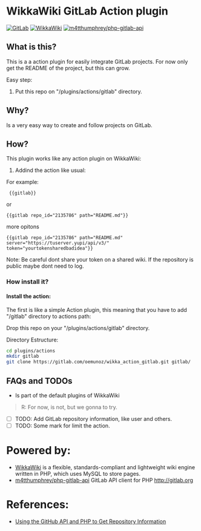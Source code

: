 # WikkaWiki GitLab Action plugin

[![GitLab](https://gitlab.com/oemunoz/wikka_action_gitlab/raw/master/images/gitlab.png)](https://gitlab.com/)
[![WikkaWiki](https://gitlab.com/oemunoz/wikka_action_gitlab/raw/master/images/wizard.gif)](http://wikkawiki.org/HomePage)
[![m4tthumphrey/php-gitlab-api](https://gitlab.com/oemunoz/wikka_action_gitlab/raw/master/images/gitlab_php.png)](https://github.com/m4tthumphrey/php-gitlab-api)

## What is this?

This is a a action plugin for easily integrate GitLab projects. For now only get the README of the project, but this can grow.

Easy step:

1. Put this repo on "/plugins/actions/gitlab" directory.

## Why?

Is a very easy way to create and follow projects on GitLab.

## How?

This plugin works like any action plugin on WikkaWiki:

1. Addind the action like usual:

For example:

```markup
 {{gitlab}}
```

or

```markup
{{gitlab repo_id="2135786" path="README.md"}}
```

more opitons

```markup
{{gitlab repo_id="2135786" path="README.md" server="https://tuserver.yupi/api/v3/" token="yourtokensharedbadidea"}}
```
Note: Be careful dont share your token on a shared wiki. If the repository is public maybe dont need to log.

### How install it?

#### Install the action:

The first is like a simple Action plugin, this meaning that you have to add "/gitlab" directory to actions path:

Drop this repo on your "/plugins/actions/gitlab" directory.

Directory Estructure:

```bash
cd plugins/actions
mkdir gitlab
git clone https://gitlab.com/oemunoz/wikka_action_gitlab.git gitlab/
```

## FAQs and TODOs

- Is part of the default plugins of WikkaWiki

> R: For now, is not, but we gonna to try.

- [ ] TODO: Add GitLab repository information, like user and others.
- [ ] TODO: Some mark for limit the action.

# Powered by:
- [WikkaWiki](http://wikkawiki.org/HomePage) is a flexible, standards-compliant and lightweight wiki engine written in PHP, which uses MySQL to store pages.
- [m4tthumphrey/php-gitlab-api](https://github.com/m4tthumphrey/php-gitlab-api) GitLab API client for PHP http://gitlab.org

# References:
- [Using the GitHub API and PHP to Get Repository Information](https://davidwalsh.name/github-markdown)
